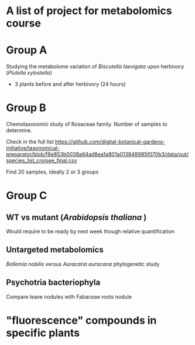  # A list of project for metabolomics course


 # Group A

 Studying the metabolome variation of _Biscutella laevigata_ upon herbivory (_Plutella xylostella_) 

 - 3 plants before and after herbivory (24 hours)

# Group B

Chemotaxonomic study of Rosaceae family. 
Number of samples to determine. 

Check in the full list https://github.com/digital-botanical-gardens-initiative/taxonomical-preparator/blob/f8e853b0038a64ad8ea1a801a013848985f070b3/data/out/species_list_croisee_final.csv

Find 20 samples, ideally 2 or 3 groups 


# Group C

## WT vs mutant (_Arabidopsis thaliana_ )
Would require to be ready by next week though
relative quantification

## Untargeted metabolomics
_Bollemia nobilis_ versus _Auracaria auracana_ phylogenetic study

## Psychotria bacteriophyla 
Compare leave nodules with Fabaceae roots nodule 

# "fluorescence" compounds in specific plants

